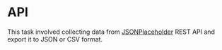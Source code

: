 # API

This task involved collecting data from [JSONPlaceholder](https://jsonplaceholder.typicode.com/) REST API and export it to JSON or CSV format.
